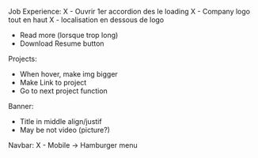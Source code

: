 Job Experience:
 X - Ouvrir 1er accordion des le loading
 X - Company logo tout en haut
 X - localisation en dessous de logo
  - Read more (lorsque trop long)
  - Download Resume button

Projects:
  - When hover, make img bigger
  - Make Link to project
  - Go to next project function


Banner:
  - Title in middle align/justif
  - May be not video (picture?)



Navbar:
 X - Mobile -> Hamburger menu

